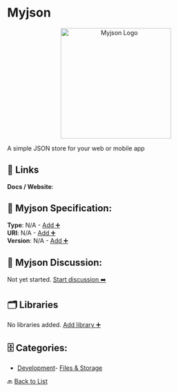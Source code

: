 # Myjson
<p align="center">
    <img width="256" src="https://raw.githubusercontent.com/apis-list/apis-list/main/apis/myjson/logo_256x256.png" alt="Myjson Logo"/>
</p>
A simple JSON store for your web or mobile app

##  🔗 Links
**Docs / Website**: 

## 🧬 Myjson Specification:
**Type**: N/A - [Add ➕](https://github.com/apis-list/apis-list/edit/main/apis.yaml#L12924)  
**URI**: N/A - [Add ➕](https://github.com/apis-list/apis-list/edit/main/apis.yaml#L12924)  
**Version**: N/A - [Add ➕](https://github.com/apis-list/apis-list/edit/main/apis.yaml#L12924)

## 💬 Myjson Discussion:
Not yet started. [Start discussion ➡️](https://github.com/apis-list/apis-list/discussions/new)

## 🗂️ Libraries

No libraries added. [Add library ➕](https://github.com/apis-list/apis-list/edit/main/apis.yaml#L12924)    


## 🗄️ Categories:
- [Development](https://github.com/apis-list/apis-list#development-)- [Files & Storage](https://github.com/apis-list/apis-list#files--storage-)

🔙  [Back to List](https://github.com/apis-list/apis-list)
